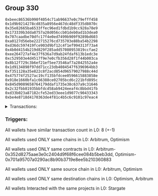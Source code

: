 ## Group 330

```0x60c45775445307297df0cd219a4bf3d6b48b3160
0xbeec86536b990f4054c71ab96637e0c79efff458
0x1d9b9214278cd835a8956e467dc48df335d8070c
0x35e82665ba6533ffec96ed1fdbd1b9cc928a78e9
0x173339b3dda8757a28d056ccb01deb0ad1b3dea0
0x707caadbe70dfc17f4e0ed7499b909f9289bd603
0xa0127d56ebe222715276cd735703e88ba54b2298
0xd36dc597419fce903d9bf12c4f1ef994313f73a4
0x4b0d4154b219d829f285add57080953819ccfae2
0xee264727af4e37f636a7d9ab24fdaf613b1edc3e
0xc529503e4d4517f9e7e0cfb356d28f1f44b003ca
0x8b12f729c3b6ef21ef5ee73546af7a2842552a4e
0x1d9134898f97dd71cc23db4084547f6396964bb3
0xf351128a35e822c8f2acd854d96579027988c44d
0x475774f2527ac19cf135bfdcee0596615883858e
0x918e1660bfa1c66388ce02705bcd6c221bfd895c
0x845d9089658764179ddaf1735e38c637a9c31646
0x2c32fbb81935bbfdcd58ab9424eeaf4c8bbd41fb
0xd33b023a87182cfe52ed33eee1d9077c90433343
0xbe4e8718d4170363de4f81c4b5c6c9101c97eac4
```
<details>
<summary>Transactions:</summary>

Hashes: 

Wallet: 0x60c45775445307297df0cd219a4bf3d6b48b3160

       Hash: 0xfe9da8f907f3d4f95d249b22fc315168e1a7e1addfacc1279f400ed7a1c8ac6a
         - source chain: Arbitrum
         - destination chain: Optimism
         - project: Stargate
         - contract: 0x352d8275aae3e0c2404d9f68f6cee084b5beb3dd
         - value USD: 131.555607815
       Hash: 0x3870584ca7c1c1eb6f55b530331c93bc947baee1fcc0abf5c30958d92a295233
         - source chain: Optimism
         - destination chain: Arbitrum
         - project: Stargate
         - contract: 0x701a95707a0290ac8b90b3719e8ee5b210360883
         - value USD: 131.149554014
       Hash: 0x80cf0c43024a52d386d4b1b5cf8a56966d6051bc56cf34e3a2613ab3a59bde0a
         - source chain: Arbitrum
         - destination chain: Optimism
         - project: Stargate
         - contract: 0x352d8275aae3e0c2404d9f68f6cee084b5beb3dd
         - value USD: 137.948179289
       Hash: 0xdc0e824077a26f58f49ddc13098722184656735b106f67ebdb42fef63b87d787
         - source chain: Optimism
         - destination chain: Arbitrum
         - project: Stargate
         - contract: 0x701a95707a0290ac8b90b3719e8ee5b210360883
         - value USD: 134.175601623
       Hash: 0x2bd012f0bea524a7cda7616436ee7a4c340c79e3e7d487a832ac013e97fc5f36
         - source chain: Arbitrum
         - destination chain: Optimism
         - project: Stargate
         - contract: 0x352d8275aae3e0c2404d9f68f6cee084b5beb3dd
         - value USD: 135.31403904
       Hash: 0xc101721521475e0830249d37adc7d610d36cee5952566d88533cdb15a0e272bf
         - source chain: Optimism
         - destination chain: Arbitrum
         - project: Stargate
         - contract: 0x701a95707a0290ac8b90b3719e8ee5b210360883
         - value USD: 129.857098967
       Hash: 0x121e6049f629f074b6be199b9e2fde9d2b06beb79b42a2f5eceb3e8eaa6b67f2
         - source chain: Arbitrum
         - destination chain: Optimism
         - project: Stargate
         - contract: 0x352d8275aae3e0c2404d9f68f6cee084b5beb3dd
         - value USD: 209.617076615
       Hash: 0xb51e949a149d2546d1721192bfde2048a2a91068e602284e919d7c24bb5246e1
         - source chain: Optimism
         - destination chain: Arbitrum
         - project: Stargate
         - contract: 0x701a95707a0290ac8b90b3719e8ee5b210360883
         - value USD: 185.404582767
Wallet: 0xbeec86536b990f4054c71ab96637e0c79efff458

       Hash:0x7225228010b0beea7c6ed9c23b79ef98da494aa90cd5e3a2c437540cbf222f58
         - source chain: Arbitrum
         - destination chain: Optimism
         - project: Stargate
         - contract: 0x352d8275aae3e0c2404d9f68f6cee084b5beb3dd
         - value USD: 166.338977258
       Hash:0x00a814beb5780a957083d2b17d83861a39de61b3d3345de2db0604803ff8d77f
         - source chain: Optimism
         - destination chain: Arbitrum
         - project: Stargate
         - contract: 0x701a95707a0290ac8b90b3719e8ee5b210360883
         - value USD: 166.50340514
       Hash:0xbeeea78cbcb82b62b1716e63588db08bb643264b0be0101b6afe818f4988ba3b
         - source chain: Arbitrum
         - destination chain: Optimism
         - project: Stargate
         - contract: 0x352d8275aae3e0c2404d9f68f6cee084b5beb3dd
         - value USD: 175.458986995
       Hash:0xb37574ed031d15c6359ea6ae3c2ee6185e0c954f6e84d693faddfc180b5a50ef
         - source chain: Optimism
         - destination chain: Arbitrum
         - project: Stargate
         - contract: 0x701a95707a0290ac8b90b3719e8ee5b210360883
         - value USD: 170.946707903
       Hash:0x34ff58b9aed5849993cfbbce5b67d118a18fd9884e14b310d2819b9a88a7d9cb
         - source chain: Arbitrum
         - destination chain: Optimism
         - project: Stargate
         - contract: 0x352d8275aae3e0c2404d9f68f6cee084b5beb3dd
         - value USD: 172.64366162
       Hash:0x06b407ebf1a8341fd3d7040dd53794256abe447ffeeac084ffc22f48959ff750
         - source chain: Optimism
         - destination chain: Arbitrum
         - project: Stargate
         - contract: 0x701a95707a0290ac8b90b3719e8ee5b210360883
         - value USD: 166.189524765
       Hash:0xe585e4f8e51e845016bdc93bdaa569b8dd5b4f4c6266e2d95daabc5031031753
         - source chain: Arbitrum
         - destination chain: Optimism
         - project: Stargate
         - contract: 0x352d8275aae3e0c2404d9f68f6cee084b5beb3dd
         - value USD: 275.679366513
       Hash:0xb9c5621e2541cf5fdda7b0e9e7b8a0f25586cca7369df4f68291376b2d43343b
         - source chain: Optimism
         - destination chain: Arbitrum
         - project: Stargate
         - contract: 0x701a95707a0290ac8b90b3719e8ee5b210360883
         - value USD: 245.59318812
Wallet: 0x1d9b9214278cd835a8956e467dc48df335d8070c

       Hash:0x989818acd619190c0c4d9111fb68158d4d949acc8a8348523cdd9de881c55b83
         - source chain: Arbitrum
         - destination chain: Optimism
         - project: Stargate
         - contract: 0x352d8275aae3e0c2404d9f68f6cee084b5beb3dd
         - value USD: 174.512136961
       Hash:0xc712093a184d7c33186e23fd09704d3a1d599ced79c6f9b6d734e1991e3dbdb3
         - source chain: Optimism
         - destination chain: Arbitrum
         - project: Stargate
         - contract: 0x701a95707a0290ac8b90b3719e8ee5b210360883
         - value USD: 175.464229455
       Hash:0x391c718f3f3b7bc129f48d286f809a8316b568eba44aec3de01801e304d9501e
         - source chain: Arbitrum
         - destination chain: Optimism
         - project: Stargate
         - contract: 0x352d8275aae3e0c2404d9f68f6cee084b5beb3dd
         - value USD: 184.889149301
       Hash:0x9167ca18a4fb193c38d1ac70cf929216ab4ed035a80dfb7cd6beccbc36c2af76
         - source chain: Optimism
         - destination chain: Arbitrum
         - project: Stargate
         - contract: 0x701a95707a0290ac8b90b3719e8ee5b210360883
         - value USD: 180.086609165
       Hash:0x5306d43ab1a1d4589c702ed0e3dae2d9f95eeb76a37d86a770d2798f607b0407
         - source chain: Arbitrum
         - destination chain: Optimism
         - project: Stargate
         - contract: 0x352d8275aae3e0c2404d9f68f6cee084b5beb3dd
         - value USD: 181.930960904
       Hash:0x8aeea91a5160c7542314ece19a7e189b9f358e75d789e175a86e38b669b8313c
         - source chain: Optimism
         - destination chain: Arbitrum
         - project: Stargate
         - contract: 0x701a95707a0290ac8b90b3719e8ee5b210360883
         - value USD: 185.410981424
       Hash:0xbb7fea665db7154d0ac5d20133f897ae9345ba62846b5b1f233030ab92f113ec
         - source chain: Arbitrum
         - destination chain: Optimism
         - project: Stargate
         - contract: 0x352d8275aae3e0c2404d9f68f6cee084b5beb3dd
         - value USD: 291.907059472
       Hash:0xc6767202566e1d494457766c1ab30d76d170d4b3dc61de07d6f84c67b76e6eb2
         - source chain: Optimism
         - destination chain: Arbitrum
         - project: Stargate
         - contract: 0x701a95707a0290ac8b90b3719e8ee5b210360883
         - value USD: 260.365686786
Wallet: 0x35e82665ba6533ffec96ed1fdbd1b9cc928a78e9

       Hash:0xbaf584e16348bab37ad6f76fe739303e373234b159e59c208e958dc4c1398d09
         - source chain: Arbitrum
         - destination chain: Optimism
         - project: Stargate
         - contract: 0x352d8275aae3e0c2404d9f68f6cee084b5beb3dd
         - value USD: 103.64513864
       Hash:0x3198a557a40966d493a21adfac196e8992866950d5dc0b5faaf389d00121b5e2
         - source chain: Optimism
         - destination chain: Arbitrum
         - project: Stargate
         - contract: 0x701a95707a0290ac8b90b3719e8ee5b210360883
         - value USD: 102.356646219
       Hash:0x3f69dfa68a5a9f716f5bee20b4319cfa99fe2155579bf5fbd5e0bd456e1fcf77
         - source chain: Arbitrum
         - destination chain: Optimism
         - project: Stargate
         - contract: 0x352d8275aae3e0c2404d9f68f6cee084b5beb3dd
         - value USD: 107.376454751
       Hash:0x015fc57b33cb4426c64f9b0ee58cff67c968e8986d76d580360ae0367d278d41
         - source chain: Optimism
         - destination chain: Arbitrum
         - project: Stargate
         - contract: 0x701a95707a0290ac8b90b3719e8ee5b210360883
         - value USD: 104.242787405
       Hash:0x42542398f3fb0f887b0e147d9046aeb7f538247126073bee1c355bc74b90b495
         - source chain: Arbitrum
         - destination chain: Optimism
         - project: Stargate
         - contract: 0x352d8275aae3e0c2404d9f68f6cee084b5beb3dd
         - value USD: 104.910518501
       Hash:0x2a0c9280f3c4f680f9f1e52a774a471dc85a3861263f36cfa5fca88a5dd41e40
         - source chain: Optimism
         - destination chain: Arbitrum
         - project: Stargate
         - contract: 0x701a95707a0290ac8b90b3719e8ee5b210360883
         - value USD: 100.349188335
       Hash:0xdd4dc8dc2317a2d1f6414ca42dafb66907a977858ded3bab93ee9193b84272bf
         - source chain: Arbitrum
         - destination chain: Optimism
         - project: Stargate
         - contract: 0x352d8275aae3e0c2404d9f68f6cee084b5beb3dd
         - value USD: 155.946974909
       Hash:0xc8b2c6d5dfe464c9388b2005d099cc6a1de69577bd11db5fd42fe6d0d6e94204
         - source chain: Optimism
         - destination chain: Arbitrum
         - project: Stargate
         - contract: 0x701a95707a0290ac8b90b3719e8ee5b210360883
         - value USD: 136.472441589
Wallet: 0x173339b3dda8757a28d056ccb01deb0ad1b3dea0

       Hash:0x7725b25c4ef14d05093662ae7f726f207d634c008b91dc46fd709ed0160da4cd
         - source chain: Arbitrum
         - destination chain: Optimism
         - project: Stargate
         - contract: 0x352d8275aae3e0c2404d9f68f6cee084b5beb3dd
         - value USD: 148.77142773
       Hash:0x5d1cd1bd5359d6a6c4895de79a2e4af906ff5a4ab3040e6a11f80789fbb77da5
         - source chain: Optimism
         - destination chain: Arbitrum
         - project: Stargate
         - contract: 0x701a95707a0290ac8b90b3719e8ee5b210360883
         - value USD: 148.909724366
       Hash:0x397c79e97122e77bce9e738b734ec2c9841f8a31cf0e2d873e94881a30efe76a
         - source chain: Arbitrum
         - destination chain: Optimism
         - project: Stargate
         - contract: 0x352d8275aae3e0c2404d9f68f6cee084b5beb3dd
         - value USD: 156.778456034
       Hash:0xa42e134e2069649476480838242ed25b5c02853bf2c52de73641a4671ad7de5e
         - source chain: Optimism
         - destination chain: Arbitrum
         - project: Stargate
         - contract: 0x701a95707a0290ac8b90b3719e8ee5b210360883
         - value USD: 152.347237435
       Hash:0xb7e4c8c2556238d18518772de579699808c62dd3ab43eeead2d5fdf1a3413752
         - source chain: Arbitrum
         - destination chain: Optimism
         - project: Stargate
         - contract: 0x352d8275aae3e0c2404d9f68f6cee084b5beb3dd
         - value USD: 153.759051419
       Hash:0xcc7c014361b651fa3c44d7d6f5e3d9a0579596d025a30476ddd848a8da47e81f
         - source chain: Optimism
         - destination chain: Arbitrum
         - project: Stargate
         - contract: 0x701a95707a0290ac8b90b3719e8ee5b210360883
         - value USD: 147.921261163
       Hash:0x95489bba890ff9355c6e6bb8f0790f609d9c332e522a8599e94d90a9118dccf6
         - source chain: Arbitrum
         - destination chain: Optimism
         - project: Stargate
         - contract: 0x352d8275aae3e0c2404d9f68f6cee084b5beb3dd
         - value USD: 242.837750775
       Hash:0x9112eb822ebe87d626062d40c21fe88f2f35e1a6ae1d0d3117e4acd3f92ea041
         - source chain: Optimism
         - destination chain: Arbitrum
         - project: Stargate
         - contract: 0x701a95707a0290ac8b90b3719e8ee5b210360883
         - value USD: 215.422201508
Wallet: 0x707caadbe70dfc17f4e0ed7499b909f9289bd603

       Hash:0xa76e155589d4fa7109f634bfa4814e399626c7aeecd67cb5d0b6775cd9650d22
         - source chain: Arbitrum
         - destination chain: Optimism
         - project: Stargate
         - contract: 0x352d8275aae3e0c2404d9f68f6cee084b5beb3dd
         - value USD: 132.951122227
       Hash:0xbcbc7c54b66aaf0198b642c561324053eda97ffa05047111e42b6b4ee6b583bc
         - source chain: Optimism
         - destination chain: Arbitrum
         - project: Stargate
         - contract: 0x701a95707a0290ac8b90b3719e8ee5b210360883
         - value USD: 132.589190072
       Hash:0x3238069376959c455faa20d88227fd7909e87b7463e668bedb02fb52330250a7
         - source chain: Arbitrum
         - destination chain: Optimism
         - project: Stargate
         - contract: 0x352d8275aae3e0c2404d9f68f6cee084b5beb3dd
         - value USD: 139.523240171
       Hash:0x9cb62d5d9cd227e23162762732e52765985ffb566fddfd5128f6a66db932435a
         - source chain: Optimism
         - destination chain: Arbitrum
         - project: Stargate
         - contract: 0x701a95707a0290ac8b90b3719e8ee5b210360883
         - value USD: 135.568201569
       Hash:0xdcaeb123348b735a0435d8b12ecc3ed2230f03bb42aed7951c23e0b476a2e9a0
         - source chain: Arbitrum
         - destination chain: Optimism
         - project: Stargate
         - contract: 0x352d8275aae3e0c2404d9f68f6cee084b5beb3dd
         - value USD: 136.757006194
       Hash:0xf86312434449be0bfed42021c300b1d37b2edeb056d6b0a7ee9f88c713e17e9a
         - source chain: Optimism
         - destination chain: Arbitrum
         - project: Stargate
         - contract: 0x701a95707a0290ac8b90b3719e8ee5b210360883
         - value USD: 131.112587567
       Hash:0xe68f62d79681d4548b9c2ed71411e85c225f1023e51529c7144119e11499c3ff
         - source chain: Arbitrum
         - destination chain: Optimism
         - project: Stargate
         - contract: 0x352d8275aae3e0c2404d9f68f6cee084b5beb3dd
         - value USD: 212.313316534
       Hash:0xd2a3a372b10243e03df5389ce3eb6e26d1f5891b7a81531f73b8ec60b9782bbf
         - source chain: Optimism
         - destination chain: Arbitrum
         - project: Stargate
         - contract: 0x701a95707a0290ac8b90b3719e8ee5b210360883
         - value USD: 187.607949233
Wallet: 0xa0127d56ebe222715276cd735703e88ba54b2298

       Hash:0xefec48b9f9c88d1144e0e2dc34e6c54cedb36a86fed8aa63c13a91fb3d13f0eb
         - source chain: Arbitrum
         - destination chain: Optimism
         - project: Stargate
         - contract: 0x352d8275aae3e0c2404d9f68f6cee084b5beb3dd
         - value USD: 132.937433446
       Hash:0x43a4d965155222ccfc6ed83e3f31809dd2185a72ceff086122c94b25f562e36b
         - source chain: Optimism
         - destination chain: Arbitrum
         - project: Stargate
         - contract: 0x701a95707a0290ac8b90b3719e8ee5b210360883
         - value USD: 132.575068495
       Hash:0xf5b71278ba549a9286dcaeee49bbde4931a16b7281dc0d22d03c4bc0b8cec4cd
         - source chain: Arbitrum
         - destination chain: Optimism
         - project: Stargate
         - contract: 0x352d8275aae3e0c2404d9f68f6cee084b5beb3dd
         - value USD: 139.440911312
       Hash:0xce35e03614d3b5c0a523987be25c2bf373600fd56ca6fa0ff6f8011e2284fab3
         - source chain: Optimism
         - destination chain: Arbitrum
         - project: Stargate
         - contract: 0x701a95707a0290ac8b90b3719e8ee5b210360883
         - value USD: 135.384764208
       Hash:0x22ee4a9aaf0613ff7f76ed73d5688555d18189f3575468440bf000dadc72f352
         - source chain: Arbitrum
         - destination chain: Optimism
         - project: Stargate
         - contract: 0x352d8275aae3e0c2404d9f68f6cee084b5beb3dd
         - value USD: 136.569754479
       Hash:0x5ec5e5569a8f8a2380a2dd6925c2022affcdd29bbe8b405490e1c84b3e360185
         - source chain: Optimism
         - destination chain: Arbitrum
         - project: Stargate
         - contract: 0x701a95707a0290ac8b90b3719e8ee5b210360883
         - value USD: 130.839051483
       Hash:0xc1e80a09b6da27681721dd379cb7173c9f17450ef8b77df5cf2f00cdd285fe66
         - source chain: Arbitrum
         - destination chain: Optimism
         - project: Stargate
         - contract: 0x352d8275aae3e0c2404d9f68f6cee084b5beb3dd
         - value USD: 211.954974844
       Hash:0x2515ba24ce9a30ac5be156f036ba93677bb554169a416d09e0bc3fbfc850ed41
         - source chain: Optimism
         - destination chain: Arbitrum
         - project: Stargate
         - contract: 0x701a95707a0290ac8b90b3719e8ee5b210360883
         - value USD: 187.081914501
Wallet: 0xd36dc597419fce903d9bf12c4f1ef994313f73a4

       Hash:0xf215d59d9d7fb42e4edceb4c75df799d76ce099a8cde73506a91d8d8f987c27e
         - source chain: Arbitrum
         - destination chain: Optimism
         - project: Stargate
         - contract: 0x352d8275aae3e0c2404d9f68f6cee084b5beb3dd
         - value USD: 151.991596828
       Hash:0xbff6fe6be923a8e2e593f93f9581ea6e519f72f692fa8ce24b94f6de51df4691
         - source chain: Optimism
         - destination chain: Arbitrum
         - project: Stargate
         - contract: 0x701a95707a0290ac8b90b3719e8ee5b210360883
         - value USD: 152.231662797
       Hash:0x791f6c9aee2a7c6e7741bf7adc17e309db2c9411ad38388ffbf34f948642677f
         - source chain: Arbitrum
         - destination chain: Optimism
         - project: Stargate
         - contract: 0x352d8275aae3e0c2404d9f68f6cee084b5beb3dd
         - value USD: 160.342212347
       Hash:0xb322f682ed4c21da7ebfae0e410c9af9759e719e35135722953642ab26c6ae13
         - source chain: Optimism
         - destination chain: Arbitrum
         - project: Stargate
         - contract: 0x701a95707a0290ac8b90b3719e8ee5b210360883
         - value USD: 156.083263608
       Hash:0x27fa513e66bfa4ad0e8fc195f6b78d1940be7c5058f5711041d2c3cc9c4a768d
         - source chain: Arbitrum
         - destination chain: Optimism
         - project: Stargate
         - contract: 0x352d8275aae3e0c2404d9f68f6cee084b5beb3dd
         - value USD: 157.587767148
       Hash:0x20018af72dd0a4fd81e9b5084ee8bedce431f329400d754080f593d7a878130e
         - source chain: Optimism
         - destination chain: Arbitrum
         - project: Stargate
         - contract: 0x701a95707a0290ac8b90b3719e8ee5b210360883
         - value USD: 160.163520401
       Hash:0xf0a8272111bcb5e9f5324f9278c5729bfdfb64e5dd5c94ab51bf759de2d0bbaa
         - source chain: Arbitrum
         - destination chain: Optimism
         - project: Stargate
         - contract: 0x352d8275aae3e0c2404d9f68f6cee084b5beb3dd
         - value USD: 248.501968622
       Hash:0xc25f2041778c35d0640b6c3bef8379e52c3a00bade916bc5869beffd6251ea3b
         - source chain: Optimism
         - destination chain: Arbitrum
         - project: Stargate
         - contract: 0x701a95707a0290ac8b90b3719e8ee5b210360883
         - value USD: 219.98902455
Wallet: 0x4b0d4154b219d829f285add57080953819ccfae2

       Hash:0x4757da56c5ad7c41491fc4c15f55a06303a2371a936fdd0e879bb1d624730c41
         - source chain: Arbitrum
         - destination chain: Optimism
         - project: Stargate
         - contract: 0x352d8275aae3e0c2404d9f68f6cee084b5beb3dd
         - value USD: 146.811037752
       Hash:0x2f9a78acf182186f6d57441d254b98b2c4fcd38332a4c029e43af67a359f0400
         - source chain: Optimism
         - destination chain: Arbitrum
         - project: Stargate
         - contract: 0x701a95707a0290ac8b90b3719e8ee5b210360883
         - value USD: 146.887311226
       Hash:0x3a4f0737227268019394f8141fbc3c3b147978163dd90a10156131615ea60226
         - source chain: Arbitrum
         - destination chain: Optimism
         - project: Stargate
         - contract: 0x352d8275aae3e0c2404d9f68f6cee084b5beb3dd
         - value USD: 154.521311447
       Hash:0x9ce871ee981a3a4d3914e9bce8f85a5f7d4851a44d56c9851c9721eb6cdcff91
         - source chain: Optimism
         - destination chain: Arbitrum
         - project: Stargate
         - contract: 0x701a95707a0290ac8b90b3719e8ee5b210360883
         - value USD: 150.231295838
       Hash:0x5ef44340cfb429fdce54c88ef8ddde29246dab6ee79c5f995f1df5d5e58e7489
         - source chain: Arbitrum
         - destination chain: Optimism
         - project: Stargate
         - contract: 0x352d8275aae3e0c2404d9f68f6cee084b5beb3dd
         - value USD: 151.593136451
       Hash:0x41a3cc288368941864de7cbf627a3f7fdc6a500c277e97b75210d7954e9793ed
         - source chain: Optimism
         - destination chain: Arbitrum
         - project: Stargate
         - contract: 0x701a95707a0290ac8b90b3719e8ee5b210360883
         - value USD: 154.310870502
       Hash:0xd83f2a9bd7342b9b36aced8f2d498a9f43f5a3ada311e862475d707d39de0250
         - source chain: Arbitrum
         - destination chain: Optimism
         - project: Stargate
         - contract: 0x352d8275aae3e0c2404d9f68f6cee084b5beb3dd
         - value USD: 238.975069462
       Hash:0x07c2dc41260d5ba7323bd85b819fce83c7474a2cd2284507f89feacee53c5a56
         - source chain: Optimism
         - destination chain: Arbitrum
         - project: Stargate
         - contract: 0x701a95707a0290ac8b90b3719e8ee5b210360883
         - value USD: 211.997713556
Wallet: 0xee264727af4e37f636a7d9ab24fdaf613b1edc3e

       Hash:0x4535220f43fac7df85a875a529d8b178451600fa3420236b686e15c8a71115b5
         - source chain: Arbitrum
         - destination chain: Optimism
         - project: Stargate
         - contract: 0x352d8275aae3e0c2404d9f68f6cee084b5beb3dd
         - value USD: 174.512136961
       Hash:0xe8d56bdd2c5e67b608a0fd67ad7ec5b748c7013482a38f9a5abab17f59894429
         - source chain: Optimism
         - destination chain: Arbitrum
         - project: Stargate
         - contract: 0x701a95707a0290ac8b90b3719e8ee5b210360883
         - value USD: 189.072940487
       Hash:0xc0ded87ad2b25573e23e1564d1f29e624cf49b62ebeabb4144f0e4b4c0bb99e9
         - source chain: Arbitrum
         - destination chain: Optimism
         - project: Stargate
         - contract: 0x352d8275aae3e0c2404d9f68f6cee084b5beb3dd
         - value USD: 188.695925444
       Hash:0xb4d951b7c5c6bf6db4a2a5614e9ab7a34575b17dfa57e5e36899b8459a3868b3
         - source chain: Optimism
         - destination chain: Arbitrum
         - project: Stargate
         - contract: 0x701a95707a0290ac8b90b3719e8ee5b210360883
         - value USD: 180.17024322
       Hash:0xdd70583f678700cb721930ad304ca9e2d8c3382b32ed29873295e8afb408e577
         - source chain: Arbitrum
         - destination chain: Optimism
         - project: Stargate
         - contract: 0x352d8275aae3e0c2404d9f68f6cee084b5beb3dd
         - value USD: 182.009978937
       Hash:0x82a5a115d4916ce801da4d6d65ce61922bbf3b75d895cd6eb4c6700ade8299dc
         - source chain: Optimism
         - destination chain: Arbitrum
         - project: Stargate
         - contract: 0x701a95707a0290ac8b90b3719e8ee5b210360883
         - value USD: 175.105850947
       Hash:0x884cfb584cfa1603caf884a1110c15d7c46b07423254a93938ede98d0bf9b334
         - source chain: Arbitrum
         - destination chain: Optimism
         - project: Stargate
         - contract: 0x352d8275aae3e0c2404d9f68f6cee084b5beb3dd
         - value USD: 292.595657317
       Hash:0x6304db4fb387798ebd9153d980dd8cdbbba540b402fd650f97ef8f8139ae3b0a
         - source chain: Optimism
         - destination chain: Arbitrum
         - project: Stargate
         - contract: 0x701a95707a0290ac8b90b3719e8ee5b210360883
         - value USD: 261.216064827
Wallet: 0xc529503e4d4517f9e7e0cfb356d28f1f44b003ca

       Hash:0xf84e277daa8d6027f9f05f146fc308ba6858644f7339ae943290807b23f80516
         - source chain: Arbitrum
         - destination chain: Optimism
         - project: Stargate
         - contract: 0x352d8275aae3e0c2404d9f68f6cee084b5beb3dd
         - value USD: 132.981171235
       Hash:0x6c72d0f3fc67860d45a6d91bdb020a02ec5840be3f339ae7eeab5abb60af7d05
         - source chain: Optimism
         - destination chain: Arbitrum
         - project: Stargate
         - contract: 0x701a95707a0290ac8b90b3719e8ee5b210360883
         - value USD: 136.067298824
       Hash:0xb323eba0a967ab8864fb49d89b735b84dadea1c915592ff0d0122f563dea0ca0
         - source chain: Arbitrum
         - destination chain: Optimism
         - project: Stargate
         - contract: 0x352d8275aae3e0c2404d9f68f6cee084b5beb3dd
         - value USD: 143.183892279
       Hash:0xbf9e220f474ea7065d5531e7c95cdfe32da31f2ca20959ed17a560d3fb8ee8dc
         - source chain: Optimism
         - destination chain: Arbitrum
         - project: Stargate
         - contract: 0x701a95707a0290ac8b90b3719e8ee5b210360883
         - value USD: 135.633621986
       Hash:0xa36c6a9b706c4e6e936cce177099ceeeb926c8b69bf950a5af2882cdd3190446
         - source chain: Arbitrum
         - destination chain: Optimism
         - project: Stargate
         - contract: 0x352d8275aae3e0c2404d9f68f6cee084b5beb3dd
         - value USD: 136.748753004
       Hash:0xf71ab43c4bd96350cd9de14cfd6de650fc671fee012c8f9e383ca6ee10030cc8
         - source chain: Optimism
         - destination chain: Arbitrum
         - project: Stargate
         - contract: 0x701a95707a0290ac8b90b3719e8ee5b210360883
         - value USD: 131.203766261
       Hash:0x66e7ba7dc1d9ccd16722c7d051acf5df4f434379b7dd819a224769720f9f75dc
         - source chain: Arbitrum
         - destination chain: Optimism
         - project: Stargate
         - contract: 0x352d8275aae3e0c2404d9f68f6cee084b5beb3dd
         - value USD: 211.880215067
       Hash:0x27042c69daa06384eafa475e5f6cbb76191047fc6d608734d5fed677bd69832e
         - source chain: Optimism
         - destination chain: Arbitrum
         - project: Stargate
         - contract: 0x701a95707a0290ac8b90b3719e8ee5b210360883
         - value USD: 187.517771721
Wallet: 0x8b12f729c3b6ef21ef5ee73546af7a2842552a4e

       Hash:0x8615166eb2f9ebe80e699896b244cb40a5a3b2357fd18b5f276b3348e22900a3
         - source chain: Arbitrum
         - destination chain: Optimism
         - project: Stargate
         - contract: 0x352d8275aae3e0c2404d9f68f6cee084b5beb3dd
         - value USD: 167.612922198
       Hash:0x0be081ad457c581ee2832e242498769f6d6aed78453f2d4b3be6fa8becbc064d
         - source chain: Optimism
         - destination chain: Arbitrum
         - project: Stargate
         - contract: 0x701a95707a0290ac8b90b3719e8ee5b210360883
         - value USD: 168.238526622
       Hash:0x498a5d141ef117e6efb1fac10fb84deaae68fae39078245f674b8f8502bbf09a
         - source chain: Arbitrum
         - destination chain: Optimism
         - project: Stargate
         - contract: 0x352d8275aae3e0c2404d9f68f6cee084b5beb3dd
         - value USD: 177.295203
       Hash:0x55136d0b242727e9d3fdac68446243f6af2f0c1d38525a4a6a5bd8cba06b7f67
         - source chain: Optimism
         - destination chain: Arbitrum
         - project: Stargate
         - contract: 0x701a95707a0290ac8b90b3719e8ee5b210360883
         - value USD: 172.589652454
       Hash:0x5f8636a1c732016035d2d1b61272bae94888fc2e2f724f8c9ec6b415c3eb2621
         - source chain: Arbitrum
         - destination chain: Optimism
         - project: Stargate
         - contract: 0x352d8275aae3e0c2404d9f68f6cee084b5beb3dd
         - value USD: 174.280060565
       Hash:0xf276951c1664951bdb1bc189284b7965bcf6d478c0e92d82e7bc231aabcd9353
         - source chain: Optimism
         - destination chain: Arbitrum
         - project: Stargate
         - contract: 0x701a95707a0290ac8b90b3719e8ee5b210360883
         - value USD: 177.225397559
       Hash:0xe2cafdef2f493b06ee6be7c900caa89e3c48e71fcabc6177a471e0493b4136c3
         - source chain: Arbitrum
         - destination chain: Optimism
         - project: Stargate
         - contract: 0x352d8275aae3e0c2404d9f68f6cee084b5beb3dd
         - value USD: 278.43208668
       Hash:0xcc502e28d25e832b9154d2012352c7bbf28904f89580993626c4613f51486f7b
         - source chain: Optimism
         - destination chain: Arbitrum
         - project: Stargate
         - contract: 0x701a95707a0290ac8b90b3719e8ee5b210360883
         - value USD: 248.066909481
Wallet: 0x1d9134898f97dd71cc23db4084547f6396964bb3

       Hash:0x1bab3fa5656badd395b6e857265c390b7b95b4a5dd6d863f52cc388fe31dc603
         - source chain: Arbitrum
         - destination chain: Optimism
         - project: Stargate
         - contract: 0x352d8275aae3e0c2404d9f68f6cee084b5beb3dd
         - value USD: 158.211890186
       Hash:0xdd7e9105fd8a644e141e30e7399bb3c81deb42cc9680dda07ae3501d52330ef8
         - source chain: Optimism
         - destination chain: Arbitrum
         - project: Stargate
         - contract: 0x701a95707a0290ac8b90b3719e8ee5b210360883
         - value USD: 161.669435314
       Hash:0xd6f6d86ebb1cf811431759ba91a8e5859ef5f3154a91a49d96400547c4cfe0b5
         - source chain: Arbitrum
         - destination chain: Optimism
         - project: Stargate
         - contract: 0x352d8275aae3e0c2404d9f68f6cee084b5beb3dd
         - value USD: 170.330221464
       Hash:0x74050c3e4c473bcd079e9a0fb8451f44936189f4b27e7303ccf847a2398816b0
         - source chain: Optimism
         - destination chain: Arbitrum
         - project: Stargate
         - contract: 0x701a95707a0290ac8b90b3719e8ee5b210360883
         - value USD: 162.273112962
       Hash:0x167f63d31bb787e6198e8edf416af2932ec72a169abd74e2d04ee8d51890b5fb
         - source chain: Arbitrum
         - destination chain: Optimism
         - project: Stargate
         - contract: 0x352d8275aae3e0c2404d9f68f6cee084b5beb3dd
         - value USD: 163.827828967
       Hash:0x025571642a478a7ba2c3b99cf79e3dbd4cc9c589703e5df653553f728931b32c
         - source chain: Optimism
         - destination chain: Arbitrum
         - project: Stargate
         - contract: 0x701a95707a0290ac8b90b3719e8ee5b210360883
         - value USD: 156.817853278
       Hash:0x1092ae14b7b6ca08cf44b128011ce9382b5e282ecc67cb3054eb62be8466c2fd
         - source chain: Arbitrum
         - destination chain: Optimism
         - project: Stargate
         - contract: 0x352d8275aae3e0c2404d9f68f6cee084b5beb3dd
         - value USD: 258.421793033
       Hash:0x506050413d654ef6aff36179535aa754e879e68af415669f07fa6723855a998e
         - source chain: Optimism
         - destination chain: Arbitrum
         - project: Stargate
         - contract: 0x701a95707a0290ac8b90b3719e8ee5b210360883
         - value USD: 229.98789142
Wallet: 0xf351128a35e822c8f2acd854d96579027988c44d

       Hash:0xdebb1a24b6eb9db45eaf4f7af8a9960d671002d80ef2b382838cf162a20e3bc5
         - source chain: Arbitrum
         - destination chain: Optimism
         - project: Stargate
         - contract: 0x352d8275aae3e0c2404d9f68f6cee084b5beb3dd
         - value USD: 155.425667546
       Hash:0x245e1ae63a03cd76cf569f4e1fe3c15e977b7b5dd3d8ee4f1dda6d0d4be530e8
         - source chain: Optimism
         - destination chain: Arbitrum
         - project: Stargate
         - contract: 0x701a95707a0290ac8b90b3719e8ee5b210360883
         - value USD: 155.774307708
       Hash:0xfdab27ac042144b7b00bf4bccd4c76e6db5145c041040f32ef5856e4b92695a8
         - source chain: Arbitrum
         - destination chain: Optimism
         - project: Stargate
         - contract: 0x352d8275aae3e0c2404d9f68f6cee084b5beb3dd
         - value USD: 163.848831516
       Hash:0xe1cc97f15e48193937b7a6d988e17d7097201b04cb6cc3f3976af57044ebe0a0
         - source chain: Optimism
         - destination chain: Arbitrum
         - project: Stargate
         - contract: 0x701a95707a0290ac8b90b3719e8ee5b210360883
         - value USD: 159.519136451
       Hash:0x9c0a0c5f930658703e2880d76d49dd107ad5b058bbff069abf1ad5819a2c28c8
         - source chain: Arbitrum
         - destination chain: Optimism
         - project: Stargate
         - contract: 0x352d8275aae3e0c2404d9f68f6cee084b5beb3dd
         - value USD: 161.046345509
       Hash:0x155a901722c7eb4a67225327224af88fef3849363be8bfe92089492831056d70
         - source chain: Optimism
         - destination chain: Arbitrum
         - project: Stargate
         - contract: 0x701a95707a0290ac8b90b3719e8ee5b210360883
         - value USD: 163.304603744
       Hash:0x1efa47f3846283f766098436b3c49f4b095cd05e64cf39bfcb755d6ad26f83df
         - source chain: Arbitrum
         - destination chain: Optimism
         - project: Stargate
         - contract: 0x352d8275aae3e0c2404d9f68f6cee084b5beb3dd
         - value USD: 254.317207263
       Hash:0x5af44ac4879c8ac5888dccdc9ba50b74eb05994d2c5d35c358e6c9d383ae9072
         - source chain: Optimism
         - destination chain: Arbitrum
         - project: Stargate
         - contract: 0x701a95707a0290ac8b90b3719e8ee5b210360883
         - value USD: 225.711398594
Wallet: 0x475774f2527ac19cf135bfdcee0596615883858e

       Hash:0x1ee85d024a18d6edcc99238c42269a4e603a3765dfa55472ded2f79b6fcf9e4c
         - source chain: Arbitrum
         - destination chain: Optimism
         - project: Stargate
         - contract: 0x352d8275aae3e0c2404d9f68f6cee084b5beb3dd
         - value USD: 146.806466024
       Hash:0x9ac91e6f123a20293e0fac5cb2ee5eb5f42994f9e8807f9e30c48f43340a89f6
         - source chain: Optimism
         - destination chain: Arbitrum
         - project: Stargate
         - contract: 0x701a95707a0290ac8b90b3719e8ee5b210360883
         - value USD: 146.882594955
       Hash:0x840cacd3a816c077b5a0ac97fd3748b200af8afd5dfea796ed1a06f50969925d
         - source chain: Arbitrum
         - destination chain: Optimism
         - project: Stargate
         - contract: 0x352d8275aae3e0c2404d9f68f6cee084b5beb3dd
         - value USD: 154.67467209
       Hash:0x71f7b4e0890a4f65f86ea6c7cf18f8dee6cf2dedd36222058fe0a25d3d4dc6f4
         - source chain: Optimism
         - destination chain: Arbitrum
         - project: Stargate
         - contract: 0x701a95707a0290ac8b90b3719e8ee5b210360883
         - value USD: 150.50189847
       Hash:0x0cb4ed120db9a24d45d7b3d39563825750b82e367c4ffa46cf5f229b461d44a0
         - source chain: Arbitrum
         - destination chain: Optimism
         - project: Stargate
         - contract: 0x352d8275aae3e0c2404d9f68f6cee084b5beb3dd
         - value USD: 151.857217777
       Hash:0x3eaa6b0b82539958c506247dc56ddcfeb20c69988ce760b2b90f1395b4824c16
         - source chain: Optimism
         - destination chain: Arbitrum
         - project: Stargate
         - contract: 0x701a95707a0290ac8b90b3719e8ee5b210360883
         - value USD: 145.945113702
       Hash:0xa959f6f1ade6818d55d11f5bdb86bfa6ef58639f6f52687f609114da72d3c7ed
         - source chain: Arbitrum
         - destination chain: Optimism
         - project: Stargate
         - contract: 0x352d8275aae3e0c2404d9f68f6cee084b5beb3dd
         - value USD: 239.417869493
       Hash:0x9ddf7ee9565c01b7b4b6643a2d5e2e63b7115767d537f62e084ff534e12fb523
         - source chain: Optimism
         - destination chain: Arbitrum
         - project: Stargate
         - contract: 0x701a95707a0290ac8b90b3719e8ee5b210360883
         - value USD: 212.26988946
Wallet: 0x918e1660bfa1c66388ce02705bcd6c221bfd895c

       Hash:0x7fbc853c876de4a5563a80f06cbb450a4fe12d494224fc4d8cfc17a47fe58e2f
         - source chain: Arbitrum
         - destination chain: Optimism
         - project: Stargate
         - contract: 0x352d8275aae3e0c2404d9f68f6cee084b5beb3dd
         - value USD: 147.290743805
       Hash:0x350a03f1f96a468bb10b4de0514de7925f03888ffdb63f52770ba5df37034988
         - source chain: Optimism
         - destination chain: Arbitrum
         - project: Stargate
         - contract: 0x701a95707a0290ac8b90b3719e8ee5b210360883
         - value USD: 147.38218403
       Hash:0xe94eed4aed2bd53bc6aa55b4ed2f6941e42b0c6b789ecaa8a33d4daff08b0d20
         - source chain: Arbitrum
         - destination chain: Optimism
         - project: Stargate
         - contract: 0x352d8275aae3e0c2404d9f68f6cee084b5beb3dd
         - value USD: 155.123562114
       Hash:0x212172b74d3d4ac52631169c7befc81d79362b0d12ff0376682f474909881494
         - source chain: Optimism
         - destination chain: Arbitrum
         - project: Stargate
         - contract: 0x701a95707a0290ac8b90b3719e8ee5b210360883
         - value USD: 150.985117456
       Hash:0x9652f03a653298ce4aa4c7d83ed0540b58f4415d9d8528a5ff467fb04c944e45
         - source chain: Arbitrum
         - destination chain: Optimism
         - project: Stargate
         - contract: 0x352d8275aae3e0c2404d9f68f6cee084b5beb3dd
         - value USD: 152.34887463
       Hash:0xb7c94d1fb8ae0899eb4f46776d9695b56b89acc09bc499a54ac18d70bf756ddf
         - source chain: Optimism
         - destination chain: Arbitrum
         - project: Stargate
         - contract: 0x701a95707a0290ac8b90b3719e8ee5b210360883
         - value USD: 146.456372194
       Hash:0x4229fdb84c1721630bf233484547cf8b6bba08cc6cdb14b6227b8a8369fff4c7
         - source chain: Arbitrum
         - destination chain: Optimism
         - project: Stargate
         - contract: 0x352d8275aae3e0c2404d9f68f6cee084b5beb3dd
         - value USD: 239.457814739
       Hash:0xee298b8c978fce3ca05130e2cf6efcbbcfd2cf2eaab6be4065db371f37e8f006
         - source chain: Optimism
         - destination chain: Arbitrum
         - project: Stargate
         - contract: 0x701a95707a0290ac8b90b3719e8ee5b210360883
         - value USD: 211.890548164
Wallet: 0x845d9089658764179ddaf1735e38c637a9c31646

       Hash:0xb78575b9e91d6e017a1e0660872b5f0ea85f3ec1b309596e7d6f70a93132f878
         - source chain: Arbitrum
         - destination chain: Optimism
         - project: Stargate
         - contract: 0x352d8275aae3e0c2404d9f68f6cee084b5beb3dd
         - value USD: 166.21619666
       Hash:0xc10bc4b6363d91ade850e3f795bcb07f08e987c27ee2da19014e81fcf26c0e9b
         - source chain: Optimism
         - destination chain: Arbitrum
         - project: Stargate
         - contract: 0x701a95707a0290ac8b90b3719e8ee5b210360883
         - value USD: 170.44219537
       Hash:0x6f08b3a66e8938a33f22dfad3f0f96f5e8ee98935d4d8d7dfdd42ed5f2027506
         - source chain: Arbitrum
         - destination chain: Optimism
         - project: Stargate
         - contract: 0x352d8275aae3e0c2404d9f68f6cee084b5beb3dd
         - value USD: 179.461914112
       Hash:0xc2bb94d8c01bc69d7193c9e5fcb8535eeb551d644896aa8b74bb480f75c77ab7
         - source chain: Optimism
         - destination chain: Arbitrum
         - project: Stargate
         - contract: 0x701a95707a0290ac8b90b3719e8ee5b210360883
         - value USD: 170.859542632
       Hash:0x32b22522f71bc47581cbc8725349e13b223c981496fd4f9449dd0370cf16fc57
         - source chain: Arbitrum
         - destination chain: Optimism
         - project: Stargate
         - contract: 0x352d8275aae3e0c2404d9f68f6cee084b5beb3dd
         - value USD: 172.535583271
       Hash:0x96283facdfbe6a962a4a4fbbfa4148d68db7dcb194bbc07ef6f5bc55560a180a
         - source chain: Optimism
         - destination chain: Arbitrum
         - project: Stargate
         - contract: 0x701a95707a0290ac8b90b3719e8ee5b210360883
         - value USD: 166.069841308
       Hash:0x2eb61ef0bf3f30b0f528db46869b47ed2d878e27b1ba6c47acff9263b92bd48a
         - source chain: Arbitrum
         - destination chain: Optimism
         - project: Stargate
         - contract: 0x352d8275aae3e0c2404d9f68f6cee084b5beb3dd
         - value USD: 275.220331951
       Hash:0x369cdfabfc9f643d121c0fb312677551c812333d7ad00e107a86bb8dc4acb482
         - source chain: Optimism
         - destination chain: Arbitrum
         - project: Stargate
         - contract: 0x701a95707a0290ac8b90b3719e8ee5b210360883
         - value USD: 244.843012882
Wallet: 0x2c32fbb81935bbfdcd58ab9424eeaf4c8bbd41fb

       Hash:0x74e455b15cfa7131a36c2a30ecee1e557c1c19dbed856f52f5b6c881a228ac3c
         - source chain: Arbitrum
         - destination chain: Optimism
         - project: Stargate
         - contract: 0x352d8275aae3e0c2404d9f68f6cee084b5beb3dd
         - value USD: 153.825196232
       Hash:0xdb2b3008b3a6ba98b04fa5ec6204e573a2d3c1ae5562ea700c48ef62e4019b07
         - source chain: Optimism
         - destination chain: Arbitrum
         - project: Stargate
         - contract: 0x701a95707a0290ac8b90b3719e8ee5b210360883
         - value USD: 166.384187629
       Hash:0xff5e7a09a6f7e1a12c4aa9f3642d198e9752eea38d236d91a586eea1ab64f22b
         - source chain: Arbitrum
         - destination chain: Optimism
         - project: Stargate
         - contract: 0x352d8275aae3e0c2404d9f68f6cee084b5beb3dd
         - value USD: 165.936026137
       Hash:0x7e8e21b121b8e3936056ceb826ba1ea4dd090d924415c36e042487dcd910481a
         - source chain: Optimism
         - destination chain: Arbitrum
         - project: Stargate
         - contract: 0x701a95707a0290ac8b90b3719e8ee5b210360883
         - value USD: 158.053496096
       Hash:0x40debb760b8b6669af9b9cce29d795581153a69a03de3eee471943ede5032ba2
         - source chain: Arbitrum
         - destination chain: Optimism
         - project: Stargate
         - contract: 0x352d8275aae3e0c2404d9f68f6cee084b5beb3dd
         - value USD: 159.551509669
       Hash:0xf36610bd4c49c84ce755663b294abb531e43134d286197c8bb72a4088fdf8235
         - source chain: Optimism
         - destination chain: Arbitrum
         - project: Stargate
         - contract: 0x701a95707a0290ac8b90b3719e8ee5b210360883
         - value USD: 162.297561009
       Hash:0xe981bb65325ad806bcc5ad192ed471288021628d86b49e48cf3ddf1d60177808
         - source chain: Arbitrum
         - destination chain: Optimism
         - project: Stargate
         - contract: 0x352d8275aae3e0c2404d9f68f6cee084b5beb3dd
         - value USD: 253.17999621
       Hash:0x67d70fa8e48dd8f8ba7d911c15ae0924e25df1ee19b506157b16c4eca84e881a
         - source chain: Optimism
         - destination chain: Arbitrum
         - project: Stargate
         - contract: 0x701a95707a0290ac8b90b3719e8ee5b210360883
         - value USD: 224.146296194
Wallet: 0xd33b023a87182cfe52ed33eee1d9077c90433343

       Hash:0x040311a7f91ceb87c28aafc30e780b515639d31dd50de5895ee0c43bb592ded4
         - source chain: Arbitrum
         - destination chain: Optimism
         - project: Stargate
         - contract: 0x352d8275aae3e0c2404d9f68f6cee084b5beb3dd
         - value USD: 153.716112966
       Hash:0xa31bc9a393c7f5f6497242afac24cdfd1dfac907f9f33de8acdfefa65a518857
         - source chain: Optimism
         - destination chain: Arbitrum
         - project: Stargate
         - contract: 0x701a95707a0290ac8b90b3719e8ee5b210360883
         - value USD: 166.384187629
       Hash:0x50adfdaf37ab9489a5726ca1184f5c81c52bb0986e7b8c1db8e8375c943feada
         - source chain: Arbitrum
         - destination chain: Optimism
         - project: Stargate
         - contract: 0x352d8275aae3e0c2404d9f68f6cee084b5beb3dd
         - value USD: 165.926420075
       Hash:0x08335642ed8916f14f86ea524caaced2b904cff6c0c616782c353a7ad4b3ae00
         - source chain: Optimism
         - destination chain: Arbitrum
         - project: Stargate
         - contract: 0x701a95707a0290ac8b90b3719e8ee5b210360883
         - value USD: 157.924142091
       Hash:0xf2559bf5ed77201fe71b6545cbdb46a3f1734f15c140dfc3cda01622b1e04225
         - source chain: Arbitrum
         - destination chain: Optimism
         - project: Stargate
         - contract: 0x352d8275aae3e0c2404d9f68f6cee084b5beb3dd
         - value USD: 159.4211155
       Hash:0x2044c2b4d459a5925f8ec16b30b116686a7beb9961eb4eb9b3ae93eb4d6bd01d
         - source chain: Optimism
         - destination chain: Arbitrum
         - project: Stargate
         - contract: 0x701a95707a0290ac8b90b3719e8ee5b210360883
         - value USD: 153.116071363
       Hash:0xdf532a2ce8e0c688884a27d471bcf491bf61f5cea1737144fab243db7370bd66
         - source chain: Arbitrum
         - destination chain: Optimism
         - project: Stargate
         - contract: 0x352d8275aae3e0c2404d9f68f6cee084b5beb3dd
         - value USD: 252.603949184
       Hash:0x4e8371ae494c76bb2b350146f89388046f8b0ba096b44cb63ff00ba12542d256
         - source chain: Optimism
         - destination chain: Arbitrum
         - project: Stargate
         - contract: 0x701a95707a0290ac8b90b3719e8ee5b210360883
         - value USD: 223.875534399
Wallet: 0xbe4e8718d4170363de4f81c4b5c6c9101c97eac4

       Hash:0x85cec99b10a33258f8bbb21d2b8bd451910b688d23bec473a54f582f99c6a19a
         - source chain: Arbitrum
         - destination chain: Optimism
         - project: Stargate
         - contract: 0x352d8275aae3e0c2404d9f68f6cee084b5beb3dd
         - value USD: 146.795667951
       Hash:0x38f4617051c71ed8d4556df14a8c09e34d3e7ba50f9216cd1326fc75517139ad
         - source chain: Optimism
         - destination chain: Arbitrum
         - project: Stargate
         - contract: 0x701a95707a0290ac8b90b3719e8ee5b210360883
         - value USD: 142.28474975
       Hash:0x541bdd15ee75e0714e4bf1a32727adbb8b9ddd0bd3d292555d910ef3b357eee6
         - source chain: Arbitrum
         - destination chain: Optimism
         - project: Stargate
         - contract: 0x352d8275aae3e0c2404d9f68f6cee084b5beb3dd
         - value USD: 154.581551973
       Hash:0x1eca8b4c57a8d6cbc7a1f48fe3363fe339dc45c185c56b40ab848dfef56542cd
         - source chain: Optimism
         - destination chain: Arbitrum
         - project: Stargate
         - contract: 0x701a95707a0290ac8b90b3719e8ee5b210360883
         - value USD: 150.222374872
       Hash:0x45158f63715918704aba42a31c44198895944825367b28b3c1f57d632b4cebac
         - source chain: Arbitrum
         - destination chain: Optimism
         - project: Stargate
         - contract: 0x352d8275aae3e0c2404d9f68f6cee084b5beb3dd
         - value USD: 151.583004235
       Hash:0x7142526073a05e221ca7ba10e94c1025cf2082e16738454e0874341dac78d15a
         - source chain: Optimism
         - destination chain: Arbitrum
         - project: Stargate
         - contract: 0x701a95707a0290ac8b90b3719e8ee5b210360883
         - value USD: 154.077151458
       Hash:0xaa0480635a47c8182c241e6724c3522a35809673559864afbf9199ffc95f214b
         - source chain: Arbitrum
         - destination chain: Optimism
         - project: Stargate
         - contract: 0x352d8275aae3e0c2404d9f68f6cee084b5beb3dd
         - value USD: 238.518222863
       Hash:0x5b4a6ccd559ec1ba1dc304726b469ba77a6edf0caf7a2c1bd8853f8ef93287e2
         - source chain: Optimism
         - destination chain: Arbitrum
         - project: Stargate
         - contract: 0x701a95707a0290ac8b90b3719e8ee5b210360883
         - value USD: 211.885507698

</details>


### Triggers: 
All wallets have similar transaction count in L0: 8 (+-1)

All wallets used ONLY same chains in L0: Arbitrum, Optimism

All wallets used ONLY same contracts in L0: Arbitrum-0x352d8275aae3e0c2404d9f68f6cee084b5beb3dd, Optimism-0x701a95707a0290ac8b90b3719e8ee5b210360883

All wallets used ONLY same source chain in L0: Arbitrum, Optimism

All wallets used ONLY same destination chains in L0: Optimism, Arbitrum

All wallets Interacted with the same projects in L0: Stargate

